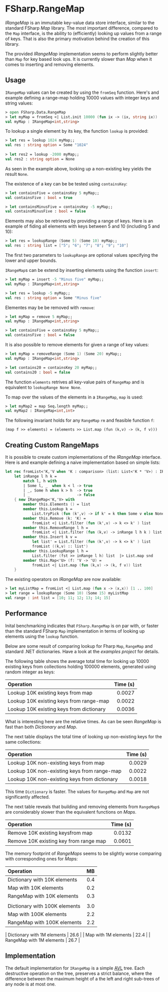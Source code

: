 FSharp.RangeMap
===============
*IRangeMap* is an immutable key-value data store interface, similar to the standard FSharp *Map* library. The most important difference, compared to the `Map` interface, is the ability to (efficiently) looking up values from a range of keys. That is also the primary motivation behind the creation of this library.

The provided *IRangeMap* implementation seems to perform slightly better than `Map` for key based look ups. It is currently slower than *Map* when it comes to inserting and removing elements. 


Usage
---------
`IRangeMap` values can be created by using the `fromSeq` function. Here's and example defining a range-map holding 10000 values with integer keys and string values:

```fsharp
> open FSharp.Data.RangeMap
> let myMap = fromSeq <| List.init 10000 (fun ix -> (ix, string ix))
val myMap : IRangeMap<int,string>
```

To lookup a single element by its key, the function `lookup` is provided:

```fsharp
> let res = lookup 1024 myMap;;
val res : string option = Some "1024"
    
> let res2 = lookup -2000 myMap;;
val res2 : string option = None
```

As seen in the example above, looking up a non-existing key yields the result `None`.

The existence of a key can be be tested using `containsKey`:

```fsharp
> let containsFive = containsKey 5 myMap;;
val containsFive : bool = true

> let containsMinusFive = containsKey -5 myMap;;
val containsMinusFive : bool = false
```

Elements may also be retrieved by providing a range of keys. Here is an example of fiding all elements with keys between 5 and 10 (including 5 and 10):

```fsharp
> let res = lookupRange (Some 5) (Some 10) myMap;;
val res : string list = ["5"; "6"; "7"; "8"; "9"; "10"]
```

The first two parameters to `lookupRange` are optional values specifying the lower and upper bounds.


`IRangeMap`s can be extend by inserting elements using the function `insert`:

```fsharp
> let myMap = insert -5 "Minus five" myMap;;
val myMap : IRangeMap<int,string>

> let res = lookup -5 myMap;;
val res : string option = Some "Minus five"
```

Elementes may be be removed with `remove`:

```fsharp
> let myMap = remove 5 myMap;;
val myMap : IRangeMap<int,string>

> let containsFive = containsKey 5 myMap;;
val containsFive : bool = false
```

It is also possible to remove elements for given a range of key values:

```fsharp
> let myMap = removeRange (Some 1) (Some 20) myMap;;
val myMap : IRangeMap<int,string>

> let contains20 = containsKey 20 myMap;;
val contains20 : bool = false
```

The function `elements` retrives all key-value pairs of `RangeMap` and is equivalent to `lookupRange None None`.

To map over the values of the elements in a `IRangeMap`, `map` is used:

```fsharp
> let myMap2 = map Seq.length myMap;;
val myMap2 : IRangeMap<int,int>
```

The following invariant holds for any `RangeMap` `rm` and feasible function `f`: 

```fhsarp
(map f >> elements) = (elements >> List.map (fun (k,v) -> (k, f v)))
```

Creating Custom RangeMaps
-----------------------------
It is possible to create custom implementations of the *IRangeMap* interface. Here is and example defining a naive implementation based on simple lists:

```fsharp
let rec fromList<'K,'V when 'K : comparison> (list: List<'K * 'V>) : IRangeMap<'K,'V> =
    let inRange l h k =
        match l, h with
        | Some l, _  when k < l -> true
        | _, Some h when k > h  -> true
        | _                     -> false
    { new IRangeMap<'K,'V> with
        member this.Elements () = list
        member this.Lookup k = 
            List.tryPick (fun (k',v) -> if k' = k then Some v else None) list
        member this.Remove (k: 'K) = 
            fromList <| List.filter (fun (k',v) -> k <> k' ) list
        member this.RemoveRange l h = 
            fromList <| List.filter (fun (k,v) -> inRange l h k ) list
        member this.Insert k v = 
            let list' = List.filter (fun (k',v) -> k <> k' ) list
            fromList ((k,v) :: list')
        member this.LookupRange l h = 
            List.filter (fst >> inRange l h) list  |> List.map snd
        member this.Map<'U> (f: 'V -> 'U) =
            fromList <| List.map (fun (k,v) -> (k, f v)) list
    }
```

The existing operators on *IRangeMap* are now available:

```fsharp
> let myListMap = fromList <| List.map (fun x -> (x,x)) [1 .. 100]
> let range = lookupRange (Some 10) (Some 15) myListMap
val range : int list = [10; 11; 12; 13; 14; 15]

```


Performance
--------------------
Inital benchmarking indicates that `FSharp.RangeMap` is on par with, or faster than the standard FSharp `Map` implementation in terms of looking up elements using the `lookup` function. 

Below are some result of comparing lookup for Fharp `Map`, `RangeMap` and standard .NET dictionaries. Have a look at the *examples project* for details.

The following table shows the average total time for looking up 10000 existing keys from collections holding 100000 elements, generated using random integer as keys:


| Operation                                        | Time (s)  |
|:-------------------------------------------------|----------:|
| Lookup 10K existing keys from map                | 0.0027    |
| Lookup 10K existing keys from range-map          | 0.0022    |
| Lookup 10K existing keys from dictionary         | 0.0036    |


What is interesting here are the relative times. As can be seen *RangeMap* is fast than both *Dictionary* and *Map*.


The next table displays the total time of looking up non-existing keys for the same collections:


| Operation                                            | Time (s)  |
|:-----------------------------------------------------|----------:|
| Lookup 10K non-existing keys from map                | 0.0029    |
| Lookup 10K non-existing keys from range-map          | 0.0022    |
| Lookup 10K non-existing keys from dictionary         | 0.0018    |

This time `Dictionary` is faster. The values for `RangeMap` and `Map` are not significantly affected.


The next table reveals that building and removing elements from `RangeMap`s are considerably slower than the equivalent functions on *Maps*.

| Operation                                            | Time (s)  | 
|:-----------------------------------------------------|----------:|
| Remove 10K existing keysfrom map                     | 0.0132    |
| Remove 10K existing key from range map               | 0.0601    |


The memory footprint of *RangeMaps* seems to be slightly worse comparing with corresponding ones for *Map*s:

| Operation                                            | MB       | 
|:-----------------------------------------------------|---------:|
| Dictionary with 10K elements                         | 0.4      |
| Map with 10K elements                                | 0.2      |
| RangeMap with 10K elements                           | 0.3      |
|                                                      |          | 
| Dictionary with 100K elements                        | 3.0      |
| Map with 100K elements                               | 2.2      |
| RangeMap with 100K elements                          | 2.2      |

| Dictionary with 1M elements                          | 26.6     |
| Map with 1M elements                                 | 22.4     |
| RangeMap with 1M elements                            | 26.7     |

Implementation
--------------------
The default implementation for `IRangeMap` is a simple [AVL] tree. Each destructive operation on the tree, preserves a strict balance, where the difference between the maximum height of a the left and right sub-trees of any node is at most one.

[AVL]:http://en.wikipedia.org/wiki/AVL_tree










